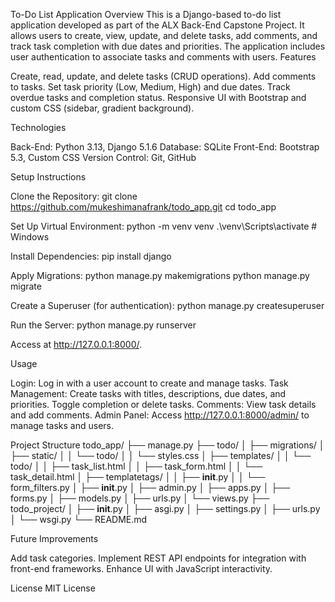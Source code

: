 To-Do List Application
Overview
This is a Django-based to-do list application developed as part of the ALX Back-End Capstone Project. It allows users to create, view, update, and delete tasks, add comments, and track task completion with due dates and priorities. The application includes user authentication to associate tasks and comments with users.
Features

Create, read, update, and delete tasks (CRUD operations).
Add comments to tasks.
Set task priority (Low, Medium, High) and due dates.
Track overdue tasks and completion status.
Responsive UI with Bootstrap and custom CSS (sidebar, gradient background).

Technologies

Back-End: Python 3.13, Django 5.1.6
Database: SQLite
Front-End: Bootstrap 5.3, Custom CSS
Version Control: Git, GitHub

Setup Instructions

Clone the Repository:
git clone https://github.com/mukeshimanafrank/todo_app.git
cd todo_app


Set Up Virtual Environment:
python -m venv venv
.\venv\Scripts\activate  # Windows


Install Dependencies:
pip install django


Apply Migrations:
python manage.py makemigrations
python manage.py migrate


Create a Superuser (for authentication):
python manage.py createsuperuser


Run the Server:
python manage.py runserver

Access at http://127.0.0.1:8000/.


Usage

Login: Log in with a user account to create and manage tasks.
Task Management: Create tasks with titles, descriptions, due dates, and priorities. Toggle completion or delete tasks.
Comments: View task details and add comments.
Admin Panel: Access http://127.0.0.1:8000/admin/ to manage tasks and users.

Project Structure
todo_app/
├── manage.py
├── todo/
│   ├── migrations/
│   ├── static/
│   │   └── todo/
│   │       └── styles.css
│   ├── templates/
│   │   └── todo/
│   │       ├── task_list.html
│   │       ├── task_form.html
│   │       └── task_detail.html
│   ├── templatetags/
│   │   ├── __init__.py
│   │   └── form_filters.py
│   ├── __init__.py
│   ├── admin.py
│   ├── apps.py
│   ├── forms.py
│   ├── models.py
│   ├── urls.py
│   └── views.py
├── todo_project/
│   ├── __init__.py
│   ├── asgi.py
│   ├── settings.py
│   ├── urls.py
│   └── wsgi.py
└── README.md

Future Improvements

Add task categories.
Implement REST API endpoints for integration with front-end frameworks.
Enhance UI with JavaScript interactivity.

License
MIT License
